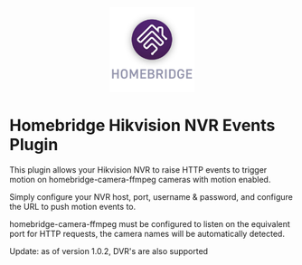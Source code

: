 
<p align="center">

<img src="https://github.com/homebridge/branding/raw/master/logos/homebridge-wordmark-logo-vertical.png" width="150">

</p>


# Homebridge Hikvision NVR Events Plugin

This plugin allows your Hikvision NVR to raise HTTP events to trigger motion on homebridge-camera-ffmpeg cameras with motion enabled.

Simply configure your NVR host, port, username & password, and configure the URL to push motion events to.

homebridge-camera-ffmpeg must be configured to listen on the equivalent port for HTTP requests, the camera names will be automatically detected.

Update: as of version 1.0.2, DVR's are also supported
```



